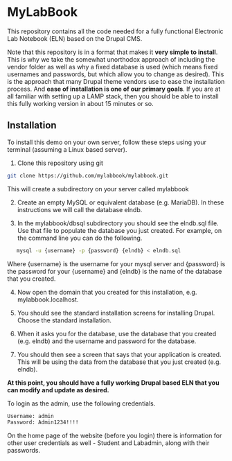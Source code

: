 # MyLabBook

This repository contains all the code needed for a fully functional Electronic Lab Notebook (ELN) based on the Drupal CMS.

Note that this repository is in a format that makes it **very simple to install**. This is why we take the somewhat unorthodox approach of including the vendor folder as well as why a fixed database is used (which means fixed usernames and passwords, but which allow you to change as desired). This is the approach that many Drupal theme vendors use to ease the installation process. And **ease of installation is one of our primary goals**. If you are at all familiar with setting up a LAMP stack, then you should be able to install this fully working version in about 15 minutes or so. 

## Installation

To install this demo on your own server, follow these steps using your terminal (assuming a Linux based server).

1. Clone this repository using git

``` bash
git clone https://github.com/mylabbook/mylabbook.git 
```

This will create a subdirectory on your server called mylabbook

2. Create an empty MySQL or equivalent database (e.g. MariaDB). In these instructions we will call the database elndb.

3. In the mylabbook/dbsql subdirectory you should see the elndb.sql file. Use that file to populate the database you just created. For example, on the command line you can do the following.

``` bash
   mysql -u {username} -p {password} {elndb} < elndb.sql
```

Where {username} is the username for your mysql server and {password} is the password for your {username} and {elndb} is the name of the database that you created.

4. Now open the domain that you created for this installation, e.g. mylabbook.localhost.

5. You should see the standard installation screens for installing Drupal. Choose the standard installation.

6. When it asks you for the database, use the database that you created (e.g. elndb) and the username and password for the database.

7. You should then see a screen that says that your application is created. This will be using the data from the database that you just created (e.g. elndb).

**At this point, you should have a fully working Drupal based ELN that you can modify and update as desired.**

To login as the admin, use the following credentials.

``` bash
Username: admin
Password: Admin1234!!!!
```

On the home page of the website (before you login) there is information for other user credentials as well - Student and Labadmin, along with their passwords.
